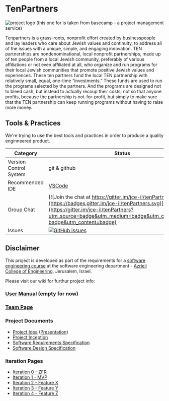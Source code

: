 # TenPartners

![project logo (this one for is taken from basecamp - a project management service)](https://i.imgur.com/PzFVuya.png)


Tenpartners is a grass-roots, nonprofit effort created by businesspeople and lay leaders who care about Jewish values and continuity, to address all of the issues with a unique, simple, and engaging innovation. TEN partnerships are nondenominational, local nonprofit partnerships, made up of ten people from a local Jewish community, preferably of various affiliations or not even affiliated at all, who organize and run programs for their local Jewish communities that promote positive Jewish values and experiences. These ten partners fund the local TEN partnership with relatively small, equal, one-time “investments.” These funds are used to run the programs selected by the partners. And the programs are designed not to bleed cash, but instead to actually recoup their costs; not so that anyone profits, because the partnership is not-for-profit, but simply to make sure that the TEN partnership can keep running programs without having to raise more money.


## Tools & Practices
We're trying to use the best tools and practices in order to produce a quality enginneered product.

|Category|Status|
|---|---|
| Version Control System| git & github |
| Recommended IDE | [VSCode](https://code.visualstudio.com) |
| Group Chat | [![Join the chat at https://gitter.im/jce-il/tenPartners](https://badges.gitter.im/jce-il/tenPartners.svg)](https://gitter.im/jce-il/tenPartners?utm_source=badge&utm_medium=badge&utm_campaign=pr-badge&utm_content=badge) |
| Issues | [![GitHub issues](https://img.shields.io/github/issues/ayeletda/TenPartners.svg?style=flat)](https://github.com/ayeletda/TenPartners/issues) |

## Disclaimer
This project is developed as part of the requirements for a [software engineering course](https://github.com/jce-il/se-class/wiki) at the software engineering department - [Azrieli College of Engineering](http://www.jce.ac.il/), Jerusalem, Israel.

Please visit our wiki for furthur project info: 

### [User Manual](../../wiki/user-manual) (empty for now)

### [Team Page](../../wiki/team)

### Project Documents
- [Project Idea](docs/idea.pdf) ([Presentation](docs/idea-slides.pdf))
- [Project Inception](../../wiki/inception)
- [Software Requirements Specification](../../wiki/srs)
- [Software Design Specification](../../wiki/sds)

### Iteration Pages
- [Iteration 0 - ZFR](../../wiki/iter0-zfr)
- [Iteration 1 - MVP]()
- [Iteration 2 - Feature X]()
- [Iteration 3 - Feature Y]()
- [Iteration 4 - Feature Z]()



